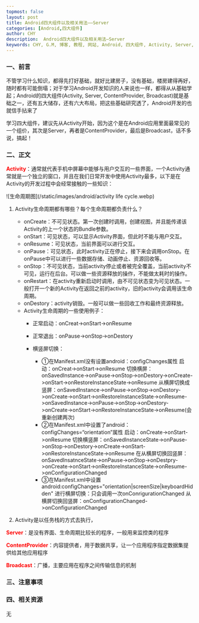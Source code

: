 ```yaml
---
topmost: false
layout: post
title: Android四大组件以及相关用法——Server
categories: [Android,四大组件]
author: CHY
description:  Android四大组件以及相关用法—Server
keywords: CHY, G.M, 博客, 教程, 网站, Android, 四大组件, Activity, Server, ContentProvider, Broadcast, BroadcastReceiver
---
```


### 一、前言
不管学习什么知识，都得先打好基础，就好比建房子，没有基础，楼房建得再好，随时都有可能倒塌；对于学习Android开发知识的人来说也一样，都得从从基础学起；Android的四大组件(Activity, Server, ContentProvider, Broadcast)就是基础之一，还有五大储存，还有六大布局，把这些基础研究透了，Android开发的也就信手拈来了

学习四大组件，建议先从Activity开始，因为这个是在Android应用里面最常见的一个组价，其次是Server，再者是ContentProvider，最后是Broadcast，话不多说，搞起！

### 二、正文

<span style="color:red;font-weight:bold">Activity</span>：通常就代表手机中屏幕中能够与用户交互的一些界面，一个Activity通常就是一个独立的窗口，并且在我们日常开发中使用Activity最多，以下是在Activity的开发过程中会经常接触的一些知识：

  ![生命周期图](/static/images/android/activity life cycle.webp)

  1. Activity生命周期都有哪些？每个生命周期都负责什么？

      + onCreate：不可见状态。第一次创建时调用，创建视图，并且能传递该Activity的上一个状态的Bundle参数。
      + onStart：可见状态，可以显示Activity界面，但此时不能与用户交互。
      + onResume：可见状态，当前界面可以进行交互。
      + onPause：可见状态，此时activity正在停止，接下来会调用onStop。在onPause中可以进行一些数据存储、动画停止、资源回收等。
      + onStop：不可见状态，当前activity停止或者被完全覆盖，当前activity不可见，运行在后台。可以做一些资源释放的操作，不能做太耗时的操作。
      + onRestart：在activity重新启动时调用，由不可见状态变为可见状态。一般打开一个新的Activity在返回之前的activity，旧的activity会调用该生命周期。
      + onDestory：activity销毁。一般可以做一些回收工作和最终资源释放。
      + Activity生命周期的一些使用例子：
        - 正常启动：onCreat->onStart->onResume
        - 正常退出：onPause->onStop->onDestory
        - 横竖屏切换：
          
          - ①在Manifest.xml没有设置android：configChanges属性
            启动：onCreat->onStart->onResume
            切换横屏：onSavedInstance->onPause->onStop->onDestory->onCreate->onStart->onRestoreInstanceState->onResume
            从横屏切换成竖屏：onSavedInstance->onPause->onStop->onDestory->onCreate->onStart->onRestoreInstanceState->onResume->onSavedInstance->onPause->onStop->onDestory->onCreate->onStart->onRestoreInstanceState->onResume(会重新创建两次)
          - ②在Manifest.xml中设置了android：configChanges=“orientation”属性
            启动：onCreate->onStart->onResume
            切换横竖屏：onSavedInstanceState->onPause->onStop->onDestory->onCreate->onStart->onRestoreInstanceState->onResume
            在从横屏切换回竖屏：onSavedInsatnceState->onPause->onStop->onDestpry->onCreate->onStart->onRestoreInstanceState->onResume->onConfigurationChanged
          - ③在Manifest.xml中设置android:configChanges="orientation|screenSize|keyboardHidden"
            进行横屏切换：只会调用一次onConrigurationChanged
            从横屏切换回竖屏：onConfigurationChanged->onConfigurationChanged

  1. Activity是以任务栈的方式去执行，

<span style="color:red;font-weight:bold">Server</span>：是没有界面、生命周期比较长的程序，一般用来监控类的程序

<span style="color:red;font-weight:bold">ContentProvider</span>：内容提供者，用于数据共享，让一个应用程序指定数据集提供给其他应用程序

<span style="color:red;font-weight:bold">Broadcast</span>：广播，主要应用在程序之间传输信息的机制

### 三、注意事项

### 四、相关资源
无
